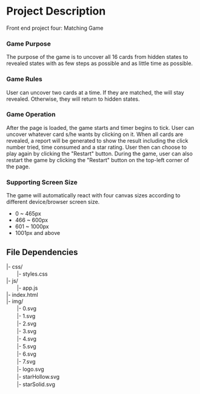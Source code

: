# Project Description
Front end project four: Matching Game

### Game Purpose
The purpose of the game is to uncover all 16 cards from hidden states to revealed states with as few steps as possible and as little time as possible.
### Game Rules
User can uncover two cards at a time. If they are matched, the will stay revealed. Otherwise, they will return to hidden states.

### Game Operation
After the page is loaded, the game starts and timer begins to tick. User can uncover whatever card s/he wants by clicking on it. 
When all cards are revealed, a report will be generated to show the result including the click number tried, time consumed and a star rating.
User then can choose to play again by clicking the "Restart" button. During the game, user can also restart the game by clicking the "Restart" button on the top-left corner of the page.

### Supporting Screen Size
The game will automatically react with four canvas sizes according to different device/browser screen size.
- 0 ~ 465px
- 466 ~ 600px
- 601 ~ 1000px
- 1001px and above

## File Dependencies
|- css/    
　　|- styles.css    
|- js/   
　　|- app.js   
|- index.html   
|- img/   
　　|- 0.svg  
　　|- 1.svg  
　　|- 2.svg  
　　|- 3.svg  
　　|- 4.svg  
　　|- 5.svg  
　　|- 6.svg  
　　|- 7.svg  
　　|- logo.svg  
　　|- starHollow.svg  
　　|- starSolid.svg  
   
